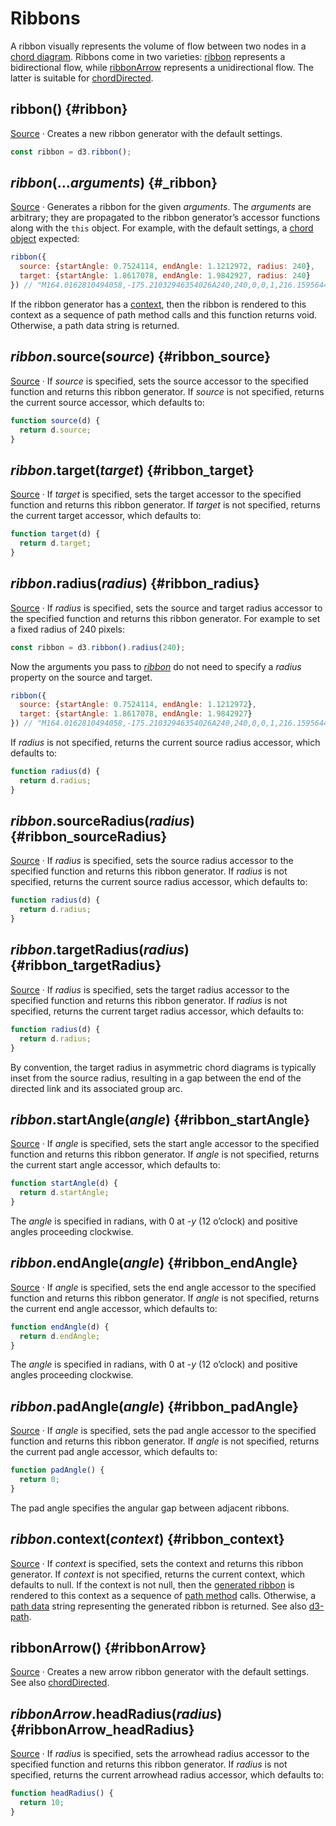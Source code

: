 # Ribbons

A ribbon visually represents the volume of flow between two nodes in a [chord diagram](../d3-chord.md). Ribbons come in two varieties: [ribbon](#ribbon) represents a bidirectional flow, while [ribbonArrow](#ribbonArrow) represents a unidirectional flow. The latter is suitable for [chordDirected](./chord.md#chordDirected).

## ribbon() {#ribbon}

[Source](https://github.com/d3/d3-chord/blob/main/src/ribbon.js) · Creates a new ribbon generator with the default settings.

```js
const ribbon = d3.ribbon();
```

## *ribbon*(...*arguments*) {#_ribbon}

[Source](https://github.com/d3/d3-chord/blob/main/src/ribbon.js) · Generates a ribbon for the given *arguments*. The *arguments* are arbitrary; they are propagated to the ribbon generator’s accessor functions along with the `this` object. For example, with the default settings, a [chord object](#_chord) expected:

```js
ribbon({
  source: {startAngle: 0.7524114, endAngle: 1.1212972, radius: 240},
  target: {startAngle: 1.8617078, endAngle: 1.9842927, radius: 240}
}) // "M164.0162810494058,-175.21032946354026A240,240,0,0,1,216.1595644740915,-104.28347273835429Q0,0,229.9158815306728,68.8381247563705A240,240,0,0,1,219.77316791012538,96.43523560788266Q0,0,164.0162810494058,-175.21032946354026Z"
```

If the ribbon generator has a [context](#ribbon_context), then the ribbon is rendered to this context as a sequence of path method calls and this function returns void. Otherwise, a path data string is returned.

## *ribbon*.source(*source*) {#ribbon_source}

[Source](https://github.com/d3/d3-chord/blob/main/src/ribbon.js) · If *source* is specified, sets the source accessor to the specified function and returns this ribbon generator. If *source* is not specified, returns the current source accessor, which defaults to:

```js
function source(d) {
  return d.source;
}
```

## *ribbon*.target(*target*) {#ribbon_target}

[Source](https://github.com/d3/d3-chord/blob/main/src/ribbon.js) · If *target* is specified, sets the target accessor to the specified function and returns this ribbon generator. If *target* is not specified, returns the current target accessor, which defaults to:

```js
function target(d) {
  return d.target;
}
```

## *ribbon*.radius(*radius*) {#ribbon_radius}

[Source](https://github.com/d3/d3-chord/blob/main/src/ribbon.js) · If *radius* is specified, sets the source and target radius accessor to the specified function and returns this ribbon generator. For example to set a fixed radius of 240 pixels:

```js
const ribbon = d3.ribbon().radius(240);
```

Now the arguments you pass to [*ribbon*](#_ribbon) do not need to specify a *radius* property on the source and target.

```js
ribbon({
  source: {startAngle: 0.7524114, endAngle: 1.1212972},
  target: {startAngle: 1.8617078, endAngle: 1.9842927}
}) // "M164.0162810494058,-175.21032946354026A240,240,0,0,1,216.1595644740915,-104.28347273835429Q0,0,229.9158815306728,68.8381247563705A240,240,0,0,1,219.77316791012538,96.43523560788266Q0,0,164.0162810494058,-175.21032946354026Z"
```

If *radius* is not specified, returns the current source radius accessor, which defaults to:

```js
function radius(d) {
  return d.radius;
}
```

## *ribbon*.sourceRadius(*radius*) {#ribbon_sourceRadius}

[Source](https://github.com/d3/d3-chord/blob/main/src/ribbon.js) · If *radius* is specified, sets the source radius accessor to the specified function and returns this ribbon generator. If *radius* is not specified, returns the current source radius accessor, which defaults to:

```js
function radius(d) {
  return d.radius;
}
```

## *ribbon*.targetRadius(*radius*) {#ribbon_targetRadius}

[Source](https://github.com/d3/d3-chord/blob/main/src/ribbon.js) · If *radius* is specified, sets the target radius accessor to the specified function and returns this ribbon generator. If *radius* is not specified, returns the current target radius accessor, which defaults to:

```js
function radius(d) {
  return d.radius;
}
```

By convention, the target radius in asymmetric chord diagrams is typically inset from the source radius, resulting in a gap between the end of the directed link and its associated group arc.

## *ribbon*.startAngle(*angle*) {#ribbon_startAngle}

[Source](https://github.com/d3/d3-chord/blob/main/src/ribbon.js) · If *angle* is specified, sets the start angle accessor to the specified function and returns this ribbon generator. If *angle* is not specified, returns the current start angle accessor, which defaults to:

```js
function startAngle(d) {
  return d.startAngle;
}
```

The *angle* is specified in radians, with 0 at -*y* (12 o’clock) and positive angles proceeding clockwise.

## *ribbon*.endAngle(*angle*) {#ribbon_endAngle}

[Source](https://github.com/d3/d3-chord/blob/main/src/ribbon.js) · If *angle* is specified, sets the end angle accessor to the specified function and returns this ribbon generator. If *angle* is not specified, returns the current end angle accessor, which defaults to:

```js
function endAngle(d) {
  return d.endAngle;
}
```

The *angle* is specified in radians, with 0 at -*y* (12 o’clock) and positive angles proceeding clockwise.

## *ribbon*.padAngle(*angle*) {#ribbon_padAngle}

[Source](https://github.com/d3/d3-chord/blob/main/src/ribbon.js) · If *angle* is specified, sets the pad angle accessor to the specified function and returns this ribbon generator. If *angle* is not specified, returns the current pad angle accessor, which defaults to:

```js
function padAngle() {
  return 0;
}
```

The pad angle specifies the angular gap between adjacent ribbons.

## *ribbon*.context(*context*) {#ribbon_context}

[Source](https://github.com/d3/d3-chord/blob/main/src/ribbon.js) · If *context* is specified, sets the context and returns this ribbon generator. If *context* is not specified, returns the current context, which defaults to null. If the context is not null, then the [generated ribbon](#_ribbon) is rendered to this context as a sequence of [path method](http://www.w3.org/TR/2dcontext/#canvaspathmethods) calls. Otherwise, a [path data](http://www.w3.org/TR/SVG/paths.html#PathData) string representing the generated ribbon is returned. See also [d3-path](https://github.com/d3/d3-path).

## ribbonArrow() {#ribbonArrow}

[Source](https://github.com/d3/d3-chord/blob/main/src/ribbon.js) · Creates a new arrow ribbon generator with the default settings. See also [chordDirected](./chord.md#chordDirected).

## *ribbonArrow*.headRadius(*radius*) {#ribbonArrow_headRadius}

[Source](https://github.com/d3/d3-chord/blob/main/src/ribbon.js) · If *radius* is specified, sets the arrowhead radius accessor to the specified function and returns this ribbon generator. If *radius* is not specified, returns the current arrowhead radius accessor, which defaults to:

```js
function headRadius() {
  return 10;
}
```
